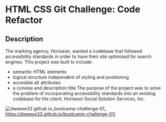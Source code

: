 # HTML CSS Git Challenge: Code Refactor

## Description
The marking agency, Horiseon, wanted a codebase that followed accessibility standards in order to have their site optimized for search engines.
This project was built to include:
  - semantic HTML elements
  - logical structure independent of styling and positioning  
  - accesible alt attributes
  - a consise and description title
The purpose of the project was to solve the problem of incorporating accessibility standards into an existing codebase for the client, Horiseon Social Solution Services, Inc.


![dweese33 github io_bootcamp-challenge-01_](https://user-images.githubusercontent.com/130386169/235049191-41d3fa80-bb77-4fd6-af39-1e4334590180.png)
https://dweese33.github.io/bootcamp-challenge-01/
